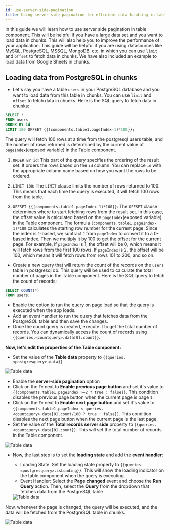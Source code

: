 ```yaml
---
id: use-server-side-pagination
title: Using server side pagination for efficient data handling in tables
---
```


In this guide we will learn how to use server side pagination in table component. This will be helpful if you have a large data set and you want to load data in chunks. This will also help you to improve the performance of your application. This guide will be helpful if you are using datasources like MySQL, PostgreSQL, MSSQL, MongoDB, etc. in which you can use `limit` and `offset` to fetch data in chunks. We have also included an example to load data from Google Sheets in chunks.

## Loading data from PostgreSQL in chunks

- Let's say you have a table `users` in your PostgreSQL database and you want to load data from this table in chunks. You can use `limit` and `offset` to fetch data in chunks. Here is the SQL query to fetch data in chunks:
 ```sql
 SELECT *
 FROM users
 ORDER BY id
 LIMIT 100 OFFSET {{(components.table1.pageIndex-1)*100}};
 ```
 
 The query will fetch 100 rows at a time from the postgresql users table, and the number of rows returned is determined by the current value of `pageIndex`(exposed variable) in the Table component.
 
 1. `ORDER BY id`: This part of the query specifies the ordering of the result set. It orders the rows based on the `id` column. You can replace `id` with the appropriate column name based on how you want the rows to be ordered.
 
 2. `LIMIT 100`: The `LIMIT` clause limits the number of rows returned to 100. This means that each time the query is executed, it will fetch 100 rows from the table.
 
 3. `OFFSET {{(components.table1.pageIndex-1)*100}}`: The `OFFSET` clause determines where to start fetching rows from the result set. In this case, the offset value is calculated based on the `pageIndex`(exposed variable) in the Table component. The formula `(components.table1.pageIndex-1)*100` calculates the starting row number for the current page. Since the index is 1-based, we subtract 1 from `pageIndex` to convert it to a 0-based index. Then we multiply it by 100 to get the offset for the current page. For example, if `pageIndex` is 1, the offset will be 0, which means it will fetch rows from the first 100 rows. If `pageIndex` is 2, the offset will be 100, which means it will fetch rows from rows 101 to 200, and so on.

- Create a new query that will return the count of the records on the `users` table in postgresql db. This query will be used to calculate the total number of pages in the Table component. Here is the SQL query to fetch the count of records:
 ```sql
 SELECT COUNT(*)
 FROM users;
 ```
  - Enable the option to run the query on page load so that the query is executed when the app loads.
  - Add an event handler to run the query that fetches data from the PostgreSQL table and then save the changes.
  - Once the count query is created, execute it to get the total number of records. You can dynamically access the count of records using `{{queries.<countquery>.data[0].count}}`.

**Now, let's edit the properties of the Table component:**
- Set the value of the **Table data** property to `{{queries.<postgresquery>.data}}`
 <div style={{textAlign: 'center'}}>
 
 <img className="screenshot-full" src="/img/how-to/server-side/data.png" alt="Table data"/>
 
 </div>
  
- Enable the **server-side pagination** option
- Click on the `Fx` next to **Enable previous page button** and set it's value to `{{components.table1.pageIndex >=2 ? true : false}}`. This condition disables the previous page button when the current page is page `1`.
- Click on the `Fx` next to **Enable next page button** and set it's value to `{{components.table1.pageIndex < queries.<countquery>.data[0].count/100 ? true : false}}`. This condition disables the next page button when the current page is the last page.
- Set the value of the **Total records server side** property to `{{queries.<countquery>.data[0].count}}`. This will set the total number of records in the Table component.
 <div style={{textAlign: 'center'}}>
 
 <img className="screenshot-full" src="/img/how-to/server-side/pagination.png" alt="Table data"/>
 
 </div>

- Now, the last step is to set the **loading state** and add the **event handler**:
   - Loading State: Set the loading state property to `{{queries.<postgresquery>.isLoading}}`. This will show the loading indicator on the table component when the query is executing. 
   - Event Handler: Select the **Page changed** event and choose the **Run Query** action. Then, select the **Query** from the dropdown that fetches data from the PostgreSQL table
   <div style={{textAlign: 'center'}}>
 
   <img className="screenshot-full" src="/img/how-to/server-side/event.png" alt="Table data" />
 
   </div>

Now, whenever the page is changed, the query will be executed, and the data will be fetched from the PostgreSQL table in chunks.

<div style={{textAlign: 'center'}}>
 
<img className="screenshot-full" src="/img/how-to/server-side/change.gif" alt="Table data" />
 
</div>
